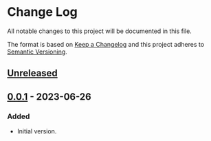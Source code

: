 # Change Log
All notable changes to this project will be documented in this file.

The format is based on [Keep a Changelog](http://keepachangelog.com/)
and this project adheres to [Semantic Versioning](http://semver.org/).


## [Unreleased]


## [0.0.1] - 2023-06-26
### Added
- Initial version.


<!-- links -->
[Unreleased]: https://github.com/plandes/mimicdb/compare/v0.0.1...HEAD
[0.0.1]: https://github.com/plandes/mimicdb/compare/v0.0.0...v0.0.1
